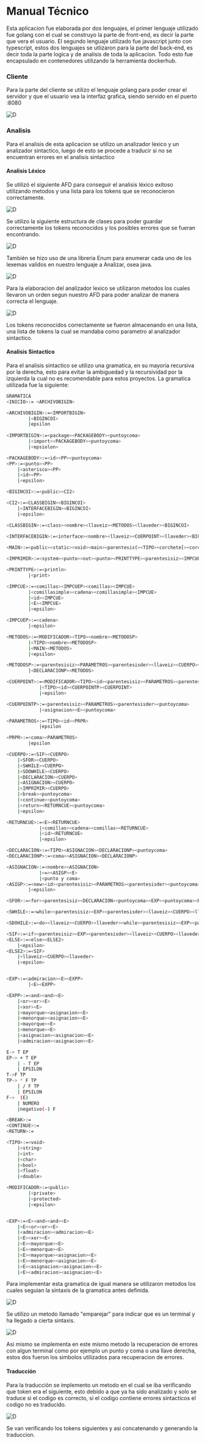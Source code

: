# Manual Técnico
Esta aplicacion fue elaborada por dos lenguajes, el primer lenguaje utilizado fue golang con el cual se construyo la parte de front-end, es decir la parte que vera el usuario.
El segundo lenguaje utilizado fue javascript junto con typescript, estos dos lenguajes se utlizaron para la parte del back-end, es decir toda la parte logica y de analisis de toda la aplicacion.
Todo esto fue encapsulado en contenedores utilizando la herramienta dockerhub.

### Cliente
Para la parte del cliente se utilizo el lenguaje golang para poder crear el servidor y que el usuario vea la interfaz grafica, siendo servido en el puerto :8080

![D](./imagenes/Cliente.png)

### Analisis
Para el analisis de esta aplicacion se utilizo un analizador lexico y un analizador sintactico, luego de esto se procede a traducir si no se encuentran errores en el analisis sintactico

#### Analisis Léxico
Se utilizó el siguiente AFD para conseguir el analisis léxico exitoso utilizando metodos y una lista para los tokens que se reconocieron correctamente.

![D](./imagenes/Alex.png)

Se utilizo la siguiente estructura de clases para poder guardar correctamente los tokens reconocidos y los posibles errores que se fueran encontrando.

![D](./imagenes/Alex1.png)

También se hizo uso de una libreria Enum para enumerar cada uno de los lexemas validos en nuestro lenguaje a Analizar, osea java.

![D](./imagenes/Alex2.png)

Para la elaboracion del analizador lexico se utilizaron metodos los cuales llevaron un orden segun nuestro AFD para poder analizar de manera correcta el lenguaje.

![D](./imagenes/Alex3.png)

Los tokens reconocidos correctamente se fueron almacenando en una lista, una lista de tokens la cual se mandaba como parametro al analizador sintactico.

#### Analisis Sintactico
Para el analisis sintactico se utilizo una gramatica, en su mayoria recursiva por la derecha, esto para evitar la ambiguedad y la recursividad por la izquierda la cual no es recomendable para estos proyectos. 
La gramatica utilizada fue la siguiente:


```sh
GRAMATICA
<INICIO>:= <ARCHIVOBIGIN>

<ARCHIVOBIGIN>:=<IMPORTBIGIN>
		|<BIGINCOI>
		|epsilon
	
<IMPORTBIGIN>:=<package><PACKAGEBODY><puntoycoma>
		|<import><PACKAGEBODY><puntoycoma>
		|<epsiolon>

<PACKAGEBODY>:=<id><PP><puntoycoma>
<PP>:=<punto><PP>
	|<asterisco><PP>
	|<id><PP>
	|<epsilon>

<BIGINCOI>:=<public><CI2>

<CI2>:=<CLASSBIGIN><BIGINCOI>
	|<INTERFACEBIGIN><BIGINCOI>
	|<epsilon>

<CLASSBIGIN>:=<class><nombre><llaveiz><METODOS><llaveder><BIGINCOI>

<INTERFACEBIGIN>:=<interface><nombre><llaveiz><CUERPOINT><llaveder><BIGINCOI>
	
<MAIN>:=<public><static><void><main><parentesis(><TIPO><corchete[><corchete]><nombre><parentesis)><CUERPO>

<IMPRIMIR>:=<system><punto><out><punto><PRINTTYPE><parentesisiz><IMPCUE><parentesisder><puntoycoma>

<PRINTTYPE>:=<println>
		|<print>

<IMPCUE>:=<comillas><IMPCUEP><comillas><IMPCUE>
		|<comillasimple><cadena><comillasimple><IMPCUE>
		|<id><IMPCUE>
		|<E><IMPCUE>
		|<epsilon>

<IMPCUEP>:=<cadena>
		|<epsilon>

<METODOS>:=<MODIFICADOR><TIPO><nombre><METODOSP>
		|<TIPO><nombre><METODOSP>
		|<MAIN><METODOS>
		|<epsilon>

<METODOSP>:=<parentesisiz><PARAMETROS><parentesisder><llaveiz><CUERPO><llaveder><METODOS>
		|<DECLARACIONP><METODOS>

<CUERPOINT>:=<MODIFICADOR><TIPO><id><parentesisiz><PARAMETROS><parentesisder><puntoycoma><CUERPOINT>
			|<TIPO><id><CUERPOINTP><CUERPOINT>
			|<epsilon>

<CUERPOINTP>:=<parentesisiz><PARAMETROS><parentesisder><puntoycoma>
			|<asignacion><E><puntoycoma>

<PARAMETROS>:=<TIPO><id><PRPR>
			|epsilon

<PRPR>:=<coma><PARAMETROS>
		|epsilon

<CUERPO>:=<SIF><CUERPO>
	|<SFOR><CUERPO>
	|<SWHILE><CUERPO>
	|<SDOWHILE><CUERPO>
	|<DECLARACION><CUERPO>
	|<ASIGNACION><CUERPO>
	|<IMPRIMIR><CUERPO>
	|<break><puntoycoma>
	|<continue><puntoycoma>
	|<return><RETURNCUE><puntoycoma>
	|<epsilon>

<RETURNCUE>:=<E><RETURNCUE>
			|<comillas><cadena><comillas><RETURNCUE>
			|<id><RETURNCUE>
			|<epsilon>

<DECLARACION>:=<TIPO><ASIGNACION><DECLARACIONP><puntoycoma>
<DECLARACIONP>:=<coma><ASIGNACION><DECLARACIONP>

<ASIGNACION>:=<nombre><ASIGNACION>
            |<=><ASIGP><E>
            |<punto y coma>
<ASIGP>:=<new><id><parentesisiz><PARAMETROS><parentesisder><puntoycoma><ASIGNACION>
		|<epsilon>

<SFOR>:=<for><parentesisiz><DECLARACION><puntoycoma><EXP><puntoycoma><EXP><parentesisder><llaveiz><CUERPO><llaveder>

<SWHILE>:=<while><parentesisiz><EXP><parentesisder><llaveiz><CUERPO><llaveder>

<SDOHILE>:=<do><llaveiz><CUERPO><llaveder><while><parentesisiz><EXP><parentesisder><puntoycoma>

<SIF>:=<if><parentesisiz><EXP><parentesisder><llaveiz><CUERPO><llaveder><ELSE>
<ELSE>:=<else><ELSE2>
	|<epsilon>
<ELSE2>:=<SIF>
	|<llaveiz><CUERPO><llaveder>
	|<epsilon>


<EXP>:=<admiracion><E><EXPP>
		|<E><EXPP>

<EXPP>:=<and><and><E>
	|<or><or><E>
	|<xor><E>
	|<mayorque><asignacion><E>
	|<menorque><asignacion><E>
	|<mayorque><E>
	|<menorque><E>
	|<asignacion><asignacion><E>
	|<admiracion><asignacion><E>

E-> T EP
EP-> + T EP
    | - T EP
    | EPSILON
T->F TP
TP-> * F TP
    | / F TP
    | EPSILON
F->  (E)
	| NUMERO
	|negativo(-) F	

<BREAK>:=
<CONTINUE>:=
<RETURN>:=

<TIPO>:=<void>
	|<string>
	|<int>
	|<char>
	|<bool>
	|<float>
	|<double>

<MODIFICADOR>:=<public>
		|<private>
		|<protected>
		|<epsilon>


<EXP>:=<E><and><and><E>
	|<E><or><or><E>
	|<admiracion><admiracion><E>
	|<E><xor><E>
	|<E><mayorque><E>
	|<E><menorque><E>
	|<E><mayorque><asignacion><E>
	|<E><menorque><asignacion><E>
	|<E><asignacion><asignacion><E>
	|<E><admiracion><asignacion><E>
```

Para implementar esta gramatica de igual manera se utilizaron metodos los cuales seguian la sintaxis de la gramatica antes definida.

![D](./imagenes/Sint1.png)

Se utilizo un metodo llamado "emparejar" para indicar que es un terminal y ha llegado a cierta sintaxis.

![D](./imagenes/Sint2.png)

Asi mismo se implementa en este mismo metodo la recuperacion de errores con algun terminal como por ejemplo un punto y coma o una llave derecha, estos dos fueron los simbolos utilizados para recuperacion de errores.

#### Traducción 
Para la traducción se implemento un metodo en el cual se iba verificando que token era el siguiente, esto debido a que ya ha sido analizado y solo se traduce si el codigo es correcto, si el codigo contiene errores sintacticos el codigo no es traducido.

![D](./imagenes/Trad.png)

Se van verificando los tokens siguientes y asi concatenando y generando la traduccion.